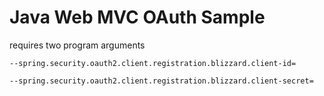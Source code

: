 # Java Web MVC OAuth Sample

requires two program arguments

`--spring.security.oauth2.client.registration.blizzard.client-id=`

`--spring.security.oauth2.client.registration.blizzard.client-secret=`